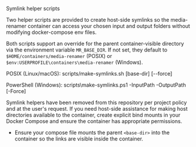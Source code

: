 Symlink helper scripts

Two helper scripts are provided to create host-side symlinks so the media-renamer container can access your chosen input and output folders without modifying docker-compose env files.

Both scripts support an override for the parent container-visible directory via the environment variable `MR_BASE_DIR`. If not set, they default to `$HOME/containers/media-renamer` (POSIX) or `$env:USERPROFILE\containers\media-renamer` (Windows).

POSIX (Linux/macOS):
  scripts/make-symlinks.sh <input-path> <output-path> [base-dir] [--force]

PowerShell (Windows):
  scripts\make-symlinks.ps1 -InputPath <path> -OutputPath <path> [-Force]

Symlink helpers have been removed from this repository per project policy and at the user's request.
If you need host-side assistance for making host directories available to the container, create explicit bind mounts in your Docker Compose and ensure the container has appropriate permissions.
- Ensure your compose file mounts the parent `<base-dir>` into the container so the links are visible inside the container.
